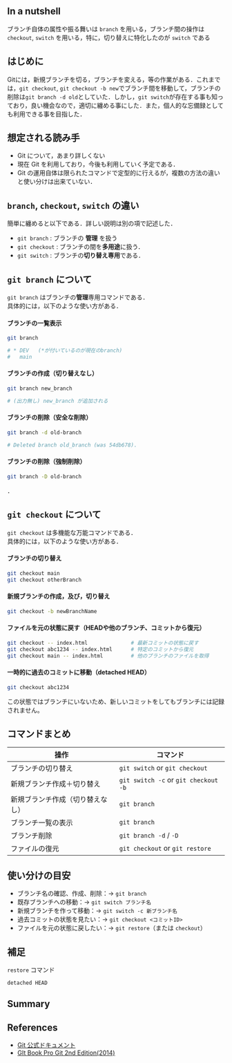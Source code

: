 

## In a nutshell
ブランチ自体の属性や振る舞いは `branch` を用いる，ブランチ間の操作は `checkout`, `switch` を用いる，特に，切り替えに特化したのが `switch` である


## はじめに
Gitには，新規ブランチを切る，ブランチを変える，等の作業がある．これまでは，`git checkout`, `git checkout -b new`でブランチ間を移動して，ブランチの削除は`git branch -d old`としていた．しかし，`git switch`が存在する事も知っており，良い機会なので，適切に纏める事にした．また，個人的な忘備録としても利用できる事を目指した．




## 想定される読み手
 - Git について，あまり詳しくない
 - 現在 Git を利用しており，今後も利用していく予定である．
 - Git の運用自体は限られたコマンドで定型的に行えるが，複数の方法の違いと使い分けは出来ていない．




## `branch`, `checkout`, `switch` の違い

簡単に纏めると以下である．詳しい説明は別の項で記述した．
 - `git branch` : ブランチの **管理** を扱う 
 - `git checkout` : ブランチの間を**多用途**に扱う． 
 - `git switch` : ブランチの**切り替え専用**である． 



## `git branch` について

`git branch` はブランチの**管理**専用コマンドである．  
具体的には，以下のような使い方がある．

#### ブランチの一覧表示
```bash
git branch

# * DEV   (*が付いているのが現在のbranch)
#   main
```

#### ブランチの作成（切り替えなし）
```bash
git branch new_branch

# (出力無し) new_branch が追加される
```

#### ブランチの削除（安全な削除）
```bash
git branch -d old-branch

# Deleted branch old_branch (was 54db678).
```

#### ブランチの削除（強制削除）
```bash
git branch -D old-branch
```

．





## `git checkout` について

`git checkout` は多機能な万能コマンドである．  
具体的には，以下のような使い方がある．

#### ブランチの切り替え
```bash
git checkout main
git checkout otherBranch
```

#### 新規ブランチの作成，及び，切り替え
```bash
git checkout -b newBranchName
```

#### ファイルを元の状態に戻す（HEADや他のブランチ、コミットから復元）
```bash
git checkout -- index.html              # 最新コミットの状態に戻す
git checkout abc1234 -- index.html      # 特定のコミットから復元
git checkout main -- index.html         # 他のブランチのファイルを取得
```

#### 一時的に過去のコミットに移動（detached HEAD）
```bash
git checkout abc1234
```
この状態ではブランチにいないため、新しいコミットをしてもブランチには記録されません。









## コマンドまとめ

| 操作 | コマンド |
|------|----------|
| ブランチの切り替え | `git switch` or `git checkout` |
| 新規ブランチ作成＋切り替え | `git switch -c` or `git checkout -b` |
| 新規ブランチ作成（切り替えなし） | `git branch` |
| ブランチ一覧の表示 | `git branch` |
| ブランチ削除 | `git branch -d` / `-D` |
| ファイルの復元 | `git checkout` or `git restore` |


## 使い分けの目安

- ブランチ名の確認、作成、削除：→ `git branch`
- 既存ブランチへの移動：→ `git switch ブランチ名`
- 新規ブランチを作って移動：→ `git switch -c 新ブランチ名`
- 過去コミットの状態を見たい：→ `git checkout <コミットID>`
- ファイルを元の状態に戻したい：→ `git restore`（または `checkout`）






## 補足

`restore` コマンド

`detached HEAD` 




## Summary



## References

 - [Git 公式ドキュメント](https://git-scm.com/doc)
 - [GIt Book  Pro Git 2nd Edition(2014)](https://git-scm.com/book/ja/v2)






